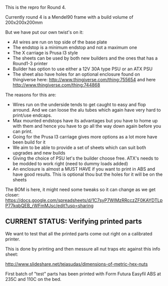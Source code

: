 This is the repro for Round 4.

Currently round 4 is a Mendel90 frame with a build volume of 200x200x200mm

But we have put our own twist's on it:

- All wires are run on top side of the base plate
- The endstop is a minimum endstop and not a maximum one
- The X carriage is Prusa I3 style
- The sheets can be used by both new builders and the ones that has a Round1-3 printer
- Builder has option to use either a 12V 30A type PSU or an ATX PSU
- The sheet also have holes for an optional enclosure found on thingiverse here: http://www.thingiverse.com/thing:755654 and here http://www.thingiverse.com/thing:744868

The reasons for this are:

- Wires run on the underside tends to get caught to easy and flop arround. And we can loose the alu tubes which again have very hard to print/use endcaps.
- Max mounted endstops have its advantages but you have to home up with them and hence you have to go all the way down again before you can print. 
- Going for the Prusa I3 carriage gives more options as a lot more have been build for it
- We aim to be able to provide a set of sheets which can suit both upgrades and new builds
- Giving the choice of PSU let's the builder choose free. ATX's needs to be modded to work right (need to dummy loads added)
- An enclosure is almost a MUST HAVE if you want to print in ABS and have good results. This is optional thou but the holes for it will be on the sheets

 
 The BOM is here, it might need some tweaks so it can change as we get closer: https://docs.google.com/spreadsheets/d/1C7syP7WIMzRRcczZF0KAYDTLpP77kqbQEB_rWFmMJsc/edit?usp=sharing

 
 CURRENT STATUS: Verifying printed parts
 ---------------------------------------

We want to test that all the printed parts come out right on a calibrated printer.

This is done by printing and then messure all nut traps etc against this info sheet: 

http://www.slideshare.net/tejasudas/dimensions-of-metric-hex-nuts

First batch of "test" parts has been printed with Form Futura Easyfil ABS at 235C and 110C on the bed. 
